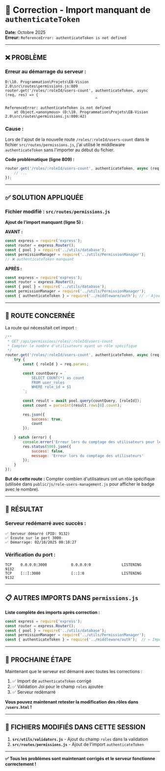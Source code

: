 # 🔧 Correction - Import manquant de `authenticateToken`

**Date:** Octobre 2025  
**Erreur:** `ReferenceError: authenticateToken is not defined`

---

## ❌ **PROBLÈME**

### **Erreur au démarrage du serveur :**
```
D:\10. Programmation\Projets\EB-Vision 2.0\src\routes\permissions.js:809
router.get('/roles/:roleId/users-count', authenticateToken, async (req, res) => {
                                         ^

ReferenceError: authenticateToken is not defined
    at Object.<anonymous> (D:\10. Programmation\Projets\EB-Vision 2.0\src\routes\permissions.js:809:42)
```

### **Cause :**
Lors de l'ajout de la nouvelle route `/roles/:roleId/users-count` dans le fichier `src/routes/permissions.js`, j'ai utilisé le middleware `authenticateToken` sans l'importer au début du fichier.

**Code problématique (ligne 809) :**
```javascript
router.get('/roles/:roleId/users-count', authenticateToken, async (req, res) => {
    // ...
});
```

---

## ✅ **SOLUTION APPLIQUÉE**

### **Fichier modifié :** `src/routes/permissions.js`

**Ajout de l'import manquant (ligne 5) :**

**AVANT :**
```javascript
const express = require('express');
const router = express.Router();
const { pool } = require('../utils/database');
const permissionManager = require('../utils/PermissionManager');
// ❌ authenticateToken manquant
```

**APRÈS :**
```javascript
const express = require('express');
const router = express.Router();
const { pool } = require('../utils/database');
const permissionManager = require('../utils/PermissionManager');
const { authenticateToken } = require('../middleware/auth'); // ✅ Ajouté
```

---

## 🔄 **ROUTE CONCERNÉE**

La route qui nécessitait cet import :

```javascript
/**
 * GET /api/permissions/roles/:roleId/users-count
 * Compter le nombre d'utilisateurs ayant un rôle spécifique
 */
router.get('/roles/:roleId/users-count', authenticateToken, async (req, res) => {
    try {
        const { roleId } = req.params;
        
        const countQuery = `
            SELECT COUNT(*) as count
            FROM user_roles
            WHERE role_id = $1
        `;
        
        const result = await pool.query(countQuery, [roleId]);
        const count = parseInt(result.rows[0].count);
        
        res.json({
            success: true,
            count
        });
        
    } catch (error) {
        console.error('Erreur lors du comptage des utilisateurs pour le rôle:', error);
        res.status(500).json({
            success: false,
            message: 'Erreur lors du comptage des utilisateurs'
        });
    }
});
```

**But de cette route :** Compter combien d'utilisateurs ont un rôle spécifique (utilisée dans `public/js/role-users-management.js` pour afficher le badge avec le nombre).

---

## 🚀 **RÉSULTAT**

### **Serveur redémarré avec succès :**
```
✅ Serveur démarré (PID: 9132)
✅ Écoute sur le port 3000
✅ Démarrage: 02/10/2025 00:10:27
```

### **Vérification du port :**
```
TCP    0.0.0.0:3000           0.0.0.0:0              LISTENING       9132
TCP    [::]:3000              [::]:0                 LISTENING       9132
```

---

## 📋 **AUTRES IMPORTS DANS `permissions.js`**

**Liste complète des imports après correction :**
```javascript
const express = require('express');
const router = express.Router();
const { pool } = require('../utils/database');
const permissionManager = require('../utils/PermissionManager');
const { authenticateToken } = require('../middleware/auth');  // ← Import ajouté
```

---

## 🎯 **PROCHAINE ÉTAPE**

Maintenant que le serveur est démarré avec toutes les corrections :

1. ✅ Import de `authenticateToken` corrigé
2. ✅ Validation Joi pour le champ `roles` ajoutée
3. ✅ Serveur redémarré

**Vous pouvez maintenant retester la modification des rôles dans `/users.html` !**

---

## 🔗 **FICHIERS MODIFIÉS DANS CETTE SESSION**

1. **`src/utils/validators.js`** - Ajout du champ `roles` dans la validation
2. **`src/routes/permissions.js`** - Ajout de l'import `authenticateToken`

---

**✅ Tous les problèmes sont maintenant corrigés et le serveur fonctionne correctement !**
